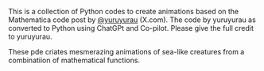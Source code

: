 This is a collection of Python codes to create animations based on the Mathematica 
code post by [@yuruyurau](https://x.com/yuruyurau) (X.com). The code by yuruyurau
as converted to Python using ChatGPt and Co-pilot. Please give the full credit to 
yuruyurau. 

These pde  criates mesmerazing animations of  sea-like creatures from a  combinatiion of 
mathematical functions.
